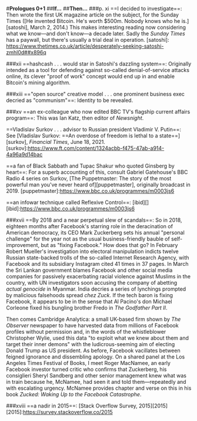 #**Prologues 0+1**
##**If...**
##**Then...**
###p. xi
==I decided to investigate==:
Then wrote the first UK magazine article on the subject, for the Sunday Times ([He invented
Bitcoin. He's worth $500m. Nobody knows who he is.][satoshi], March 2, 2014.) This
makes interesting reading now considering what we know—and don't
know—a decade later. Sadly the *Sunday Times* has a paywall, but
there's usually a trial deal in operation.
[satoshi]: https://www.thetimes.co.uk/article/desperately-seeking-satoshi-zmhl0d##x896q

###xii
==hashcash . . . would star in Satoshi's dazzling system==:
Originally intended as a tool for defending against so-called
denial-of-service attacks online, its clever "proof of work" concept
would end up in and enable Bitcoin's mining algorithm.

###xiii
=="open source" creative model . . . one prominent business exec
decried as "communism"==:
Identity to be revealed.

###xv
==an ex-colleague who now edited BBC TV's flagship current affairs
program==:
This was Ian Katz, then editor of *Newsnight*.

==Vladislav Surkov . . . advisor to Russian president Vladimir V.
Putin==:
See [Vladislav Surkov: ==An overdose of freedom is lethal to a
state==][surkov], *Financial Times*, June 18, 2021.
[surkov]:https://www.ft.com/content/1324acbb-f475-47ab-a914-4a96a9d14bac

==a fan of Black Sabbath and Tupac Shakur who quoted Ginsberg by
heart==:
For a superb accounting of this, consult Gabriel Gatehouse's BBC
Radio 4 series on Surkov, [The Puppetmaster: The story of the most
powerful man you've never heard of][puppetmaster], originally broadcast in 2019.
[puppetmaster]:https://www.bbc.co.uk/programmes/m0003js6

==an infowar technique called Reflexive Control==:
[ibid][]
[ibid]:https://www.bbc.co.uk/programmes/m0003js6

###xvii
==By 2018 and a near perpetual slew of scandals==:
So in 2018, eighteen months after Facebook's starring role in the deracination of
American democracy, its CEO Mark Zuckerberg sets his annual "personal
challenge" for the year not as the usual business-friendly bauble of
self-improvement, but as "fixing Facebook." How does that go? In
February Robert Mueller's investigation into electoral manipulation
indicts twelve Russian state-backed trolls of the so-called Internet
Research Agency, with Facebook and its subsidiary Instagram cited 41
times in 37 pages. In March the Sri Lankan government blames Facebook
and other social media companies for passively exacerbating racial
violence against Muslims in the country, with UN investigators soon
accusing the company of abetting *actual* *genocide* in Myanmar. India
decries a series of lynchings prompted by malicious falsehoods spread
*chez Zuck*. If the tech baron is fixing Facebook, it appears to be in
the sense that Al Pacino's don Michael Corleone fixed his bungling
brother Fredo in *The Godfather Part II*.

Then comes Cambridge Analytica: a small UK-based firm shown by *The
Observer* newspaper to have harvested data from millions of Facebook
profiles without permission and, in the words of the whistleblower
Christopher Wylie, used this data "to exploit what we knew about them
and target their inner demons" with the ludicrous-seeming aim of
electing Donald Trump as US president. As before, Facebook vacillates
between feigned ignorance and dissembling apology. On a shared panel at
the Los Angeles Times Festival of Books, I meet Roger MacNamee, an early
Facebook investor turned critic who confirms that Zuckerberg, his
consiglieri Sheryl Sandberg and other senior management knew what was in
train because he, McNamee, had seen it and told them—repeatedly and
with escalating urgency. McNamee provides chapter and verse on this in
his book *Zucked: Waking Up to the Facebook Catastrophe*.

###xviii
==a nadir in 2015==:
[Stack Overflow Survey, 2015][2015]
[2015]:https://survey.stackoverflow.co/2015
